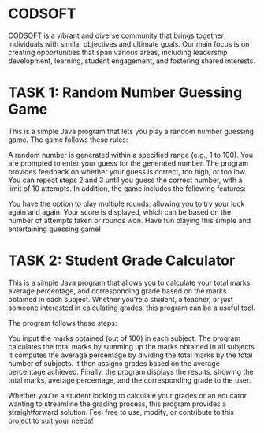 # CODSOFT
CODSOFT is a vibrant and diverse community that brings together
individuals with similar objectives and ultimate goals. Our main focus
is on creating opportunities that span various areas, including
leadership development, learning, student engagement, and fostering
shared interests.

# TASK 1: Random Number Guessing Game

This is a simple Java program that lets you play a random number guessing game. The game follows these rules:

A random number is generated within a specified range (e.g., 1 to 100).
You are prompted to enter your guess for the generated number.
The program provides feedback on whether your guess is correct, too high, or too low.
You can repeat steps 2 and 3 until you guess the correct number, with a limit of 10 attempts.
In addition, the game includes the following features:

You have the option to play multiple rounds, allowing you to try your luck again and again.
Your score is displayed, which can be based on the number of attempts taken or rounds won.
Have fun playing this simple and entertaining guessing game!

# TASK 2: Student Grade Calculator

This is a simple Java program that allows you to calculate your total marks, average percentage, and corresponding grade based on the marks obtained in each subject. Whether you're a student, a teacher, or just someone interested in calculating grades, this program can be a useful tool.

The program follows these steps:

You input the marks obtained (out of 100) in each subject.
The program calculates the total marks by summing up the marks obtained in all subjects.
It computes the average percentage by dividing the total marks by the total number of subjects.
It then assigns grades based on the average percentage achieved.
Finally, the program displays the results, showing the total marks, average percentage, and the corresponding grade to the user.

Whether you're a student looking to calculate your grades or an educator wanting to streamline the grading process, this program provides a straightforward solution. Feel free to use, modify, or contribute to this project to suit your needs!
